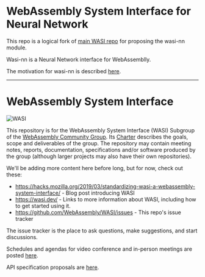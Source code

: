 # WebAssembly System Interface for Neural Network

This repo is a logical fork of [main WASI repo](https://github.com/WebAssembly/WASI) for proposing the wasi-nn module.

Wasi-nn is a Neural Network interface for WebAssemblly.

The motivation for wasi-nn is described [here](https://www.w3.org/2020/06/machine-learning-workshop/talks/introducing_wasi_nn.html).

----

# WebAssembly System Interface

![WASI](WASI.png)

This repository is for the WebAssembly System Interface (WASI) Subgroup of the
[WebAssembly Community Group]. Its [Charter] describes the goals, scope and
deliverables of the group. The repository may contain meeting notes, reports,
documentation, specifications and/or software produced by the group (although
larger projects may also have their own repositories).

[WebAssembly Community Group]: https://www.w3.org/community/webassembly/
[Charter]: Charter.md

We'll be adding more content here before long, but for now, check out these:
 - https://hacks.mozilla.org/2019/03/standardizing-wasi-a-webassembly-system-interface/ - Blog post introducing WASI
 - https://wasi.dev/ - Links to more information about WASI, including
   how to get started using it.
 - https://github.com/WebAssembly/WASI/issues - This repo's issue tracker

The issue tracker is the place to ask questions, make suggestions, and start
discussions.

Schedules and agendas for video conference and in-person meetings are posted
[here](meetings/README.md).

API specification proposals are [here](phases/README.md).
